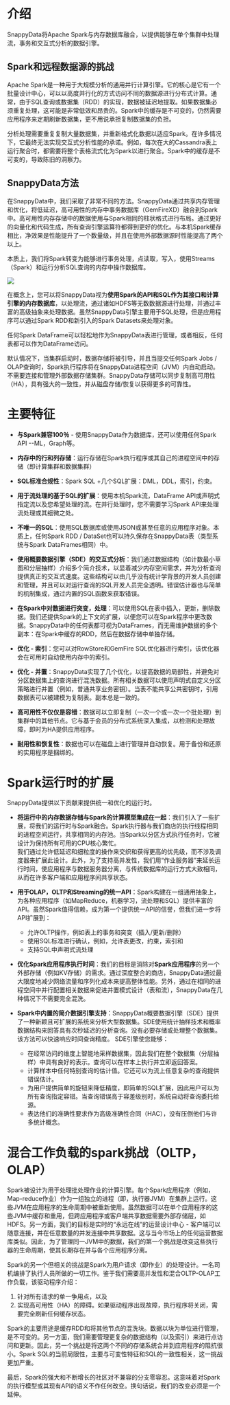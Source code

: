# 介绍 #

SnappyData将Apache Spark与内存数据库融合，以提供能够在单个集群中处理流，事务和交互式分析的数据引擎。

## Spark和远程数据源的挑战 ##

Apache Spark是一种用于大规模分析的通用并行计算引擎。它的核心是它有一个批量设计中心，可以以高度并行化的方式访问不同的数据源进行分布式计算。通常，由于SQL查询或数据集（RDD）的实现，数据被延迟地提取。如果数据集必须重复处理，这可能是非常低效和昂贵的。Spark中的缓存是不可变的，仍然需要应用程序来定期刷新数据集，更不用说承担复制数据集的负担。

分析处理需要重复复制大量数据集，并重新格式化数据以适应Spark。在许多情况下，它最终无法实现交互式分析性能的承诺。例如，每次在大的Cassandra表上运行聚合时，都需要将整个表格流式化为Spark以进行聚合。Spark中的缓存是不可变的，导致陈旧的洞察力。

## SnappyData方法 ##

在SnappyData中，我们采取了非常不同的方法。SnappyData通过共享内存管理和优化，将低延迟，高可用性的内存中事务数据库（GemFireXD）融合到Spark中。高可用性内存存储中的数据使用与Spark相同的柱状格式进行布局。通过更好的向量化和代码生成，所有查询引擎运算符都得到更好的优化。与本机Spark缓存相比，净效果是性能提升了一个数量级，并且在使用外部数据源时性能提高了两个以上。

本质上，我们将Spark转变为能够进行事务处理，点读取，写入，使用Streams（Spark）和运行分析SQL查询的内存中操作数据库。

![](http://snappydatainc.github.io/snappydata/Images/SnappyArchitecture.png)

在概念上，您可以将SnappyData视为**使用Spark的API和SQL作为其接口和计算引擎的内存数据库**，以处理流，通过诸如HDFS等无数数据源进行处理，并通过丰富的高级抽象来处理数据。虽然SnappyData引擎主要用于SQL处理，但是应用程序可以通过Spark RDD和新引入的Spark Datasets来处理对象。

任何Spark DataFrame可以轻松地作为SnappyData表进行管理，或者相反，任何表都可以作为DataFrame访问。

默认情况下，当集群启动时，数据存储将被引导，并且当提交任何Spark Jobs / OLAP查询时，Spark执行程序将在SnappyData进程空间（JVM）内自动启动。不需要连接和管理外部数据存储集群。SnappyData存储可以同步复制高可用性（HA），具有强大的一致性，并从磁盘存储/恢复以获得更多的可靠性。

# 主要特征 #

- **与Spark兼容100％** - 使用SnappyData作为数据库，还可以使用任何Spark API --ML，Graph等。

- **内存中的行和列存储**：运行存储在Spark执行程序或其自己的进程空间中的存储（即计算集群和数据集群）

- **SQL标准合规性**：Spark SQL +几个SQL扩展：DML，DDL，索引，约束。

- **用于流处理的基于SQL的扩展**：使用本机Spark流，DataFrame API或声明式指定流以及您希望处理的流。在并行处理时，您不需要学习Spark API来处理流处理或其细微之处。

- **不唯一的SQL**：使用SQL数据库或使用JSON或甚至任意的应用程序对象。本质上，任何Spark RDD / DataSet也可以持久保存在SnappyData表（类型系统与Spark DataFrames相同）中。

- **使用概要数据引擎（SDE）的交互式分析**：我们通过数据结构（如计数最小草图和分层抽样）介绍多个简介技术，以显着减少内存空间需求，并为分析查询提供真正的交互式速度。这些结构可以由几乎没有统计学背景的开发人员创建和管理，并且可以对运行查询的SQL开发人员完全透明。错误估计器也与简单的机制集成，通过内置的SQL函数来获取错误。

- **在Spark中对数据进行突变，处理**：可以使用SQL在表中插入，更新，删除数据。我们还提供Spark的上下文的扩展，以便您可以在Spark程序中更改数据。SnappyData中的任何表都可视为DataFrames，而无需维护数据的多个副本：在Spark中缓存的RDD，然后在数据存储中单独存储。

- **优化 - 索引**：您可以对RowStore和GemFire SQL优化器进行索引，该优化器会在可用时自动使用内存中的索引。

- **优化 - 并置**：SnappyData实现了几个优化，以提高数据的局部性，并避免对分区数据集上的查询进行混洗数据。所有相关数据可以使用声明式自定义分区策略进行并置（例如，普通共享业务密钥）。当表不能共享公共密钥时，引用数据表可以被建模为复制表。副本总是一致的。

- **高可用性不仅仅是容错**：数据可以立即复制（一次一个或一次一个批处理）到集群中的其他节点。它与基于会员的分布式系统深入集成，以检测和处理故障，即时为HA提供应用程序。

- **耐用性和恢复性**：数据也可以在磁盘上进行管理并自动恢复。用于备份和还原的实用程序是捆绑的。

# Spark运行时的扩展 #

SnappyData提供以下贡献来提供统一和优化的运行时。

- **将运行中的内存数据存储与Spark的计算模型集成在一起**：我们引入了一些扩展，将我们的运行时与Spark融合。Spark执行器与我们商店的执行线程相同的进程空间运行，共享相同的内存池。当Spark以分区方式执行任务时，它被设计为保持所有可用的CPU核心繁忙。<br/>
我们通过允许低延迟和细粒度的操作来交织和获得更高的优先级，而不涉及调度器来扩展此设计。此外，为了支持高并发性，我们用“作业服务器”来延长运行时间，使应用程序与数据服务器分离，与传统数据库的运行方式大致相同，从而在许多客户端和应用程序间共享状态。

- **用于OLAP，OLTP和Streaming的统一API**：Spark构建在一组通用抽象上，为各种应用程序（如MapReduce，机器学习，流处理和SQL）提供丰富的API。虽然Spark值得信赖，成为第一个提供统一API的信誉，但我们进一步将API扩展到：

	- 允许OLTP操作，例如表上的事务和突变（插入/更新/删除）
	- 使用SQL标准进行确认，例如，允许表更改，约束，索引和
	- 支持SQL中声明式流处理

- **优化Spark应用程序执行时间**：我们的目标是消除对**Spark应用程序**的另一个外部存储（例如KV存储）的需求。通过深度整合的商店，SnappyData通过最大限度地减少网络流量和序列化成本来提高整体性能。另外，通过在相同的进程空间中并行配置相关数据来促进并置模式设计（表和流），SnappyData在几种情况下不需要完全混洗。

- **Spark中内置的简介数据引擎支持**：SnappyData概要数据引擎（SDE）提供了一种新颖且可扩展的系统来分析大型数据集。SDE使用统计抽样技术和概率数据结构来回答具有次秒延迟的分析查询。没有必要存储或处理整个数据集。该方法可以快速响应时间查询精度。
SDE引擎使您能够：

	- 在经常访问的维度上智能地采样数据集，因此我们在整个数据集（分层抽样）中具有良好的表示。查询可以在样本上执行并立即返回答案。
	- 计算样本中任何特别查询的估计值。它还可以为流上任意复杂的查询提供错误估计。
	- 为用户提供简单的旋钮来降低精度，即简单的SQL扩展，因此用户可以为所有查询指定容错。当查询错误高于容差级别时，系统自动将查询委托给源。
	- 表达他们的准确性要求作为高级准确性合同（HAC），没有压倒他们与许多统计概念。

# 混合工作负载的spark挑战（OLTP，OLAP） #

Spark被设计为用于处理批处理作业的计算引擎。每个Spark应用程序（例如，Map-reduce作业）作为一组独立的进程（即，执行器JVM）在集群上运行。这些JVM在应用程序的生命周期中被重新使用。虽然数据可以在单个应用程序的这些JVM中缓存和重用，但跨应用程序或客户端共享数据需要外部存储层，如HDFS。另一方面，我们的目标是实时的“永远在线”的运营设计中心 - 客户端可以随意连接，并在任意数量的并发连接中共享数据。这与当今市场上的任何运营数据库类似。因此，为了管理同一JVM中的数据，我们的第一个挑战是改变这些执行器的生命周期，使其长期存在并与各个应用程序分离。

Spark的另一个但相关的挑战是Spark为用户请求（即作业）的处理设计。一名司机编排了执行人员所做的一切工作。鉴于我们需要高并发性和混合OLTP-OLAP工作负载，该驱动程序介绍：

1. 针对所有请求的单一争用点，以及
1. 实现高可用性（HA）的障碍。如果驱动程序出现故障，执行程序将关闭，需要完全刷新任何缓存状态。

Spark的主要用途是缓存RDD和将其他节点的混洗块。数据以块为单位进行管理，是不可变的。另一方面，我们需要管理更复杂的数据结构（以及索引）来进行点访问和更新。因此，另一个挑战是将这两个不同的存储系统合并到应用程序的阻抗很小。Spark SQL的当前局限性，主要与可变性特征和SQL的一致性相关，这一挑战更加严重。

最后，Spark的强大和不断增长的社区对不兼容的分支零容忍。这意味着对Spark的执行模型或其现有API的语义不作任何改变。换句话说，我们的改变必须是一个延伸。
